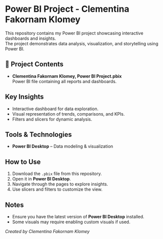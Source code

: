 # Power BI Project - Clementina Fakornam Klomey

This repository contains my Power BI project showcasing interactive dashboards and insights.  
The project demonstrates data analysis, visualization, and storytelling using Power BI.

## 📂 Project Contents
- **Clementina Fakornam Klomey, Power BI Project.pbix**  
  Power BI file containing all reports and dashboards.

##  Key Insights
- Interactive dashboard for data exploration.
- Visual representation of trends, comparisons, and KPIs.
- Filters and slicers for dynamic analysis.

##  Tools & Technologies
- **Power BI Desktop** – Data modeling & visualization

##  How to Use
1. Download the `.pbix` file from this repository.
2. Open it in **Power BI Desktop**.
3. Navigate through the pages to explore insights.
4. Use slicers and filters to customize the view.

##  Notes
- Ensure you have the latest version of **Power BI Desktop** installed.
- Some visuals may require enabling custom visuals if used.



*Created by Clementina Fakornam Klomey*
